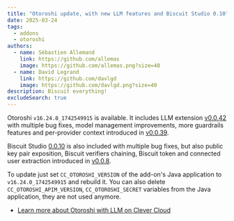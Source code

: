 ```yaml
---
title: "Otoroshi update, with new LLM features and Biscuit Studio 0.10"
date: 2025-03-24
tags:
  - addons
  - otoroshi
authors:
  - name: Sébastien Allemand
    link: https://github.com/allemas
    image: https://github.com/allemas.png?size=40
  - name: David Legrand
    link: https://github.com/davlgd
    image: https://github.com/davlgd.png?size=40
description: Biscuit everything!
excludeSearch: true
---
```


Otoroshi `v16.24.0_1742549915` is available. It includes LLM extension [v0.0.42](https://github.com/cloud-apim/otoroshi-llm-extension/releases/tag/0.0.42) with multiple bug fixes, model management improvements, more guardrails features and per-provider context introduced in [v0.0.39](https://github.com/cloud-apim/otoroshi-llm-extension/releases/tag/0.0.39).

Biscuit Studio [0.0.10](https://github.com/cloud-apim/otoroshi-biscuit-studio/releases/tag/0.0.10) is also included with multiple bug fixes, but also public key pair exposition, Biscuit verifiers chaining, Biscuit token and connected user extraction introduced in [v0.0.8](https://github.com/cloud-apim/otoroshi-biscuit-studio/releases/tag/0.0.8).

To update just set `CC_OTOROSHI_VERSION` of the add-on's Java application to `v16.24.0_1742549915` and rebuild it. You can also delete `CC_OTOROSHI_APIM_VERSION`, `CC_OTOROSHI_SECRET` variables from the Java application, they are not used anymore.

- [Learn more about Otoroshi with LLM on Clever Cloud](/doc/addons/otoroshi/)
